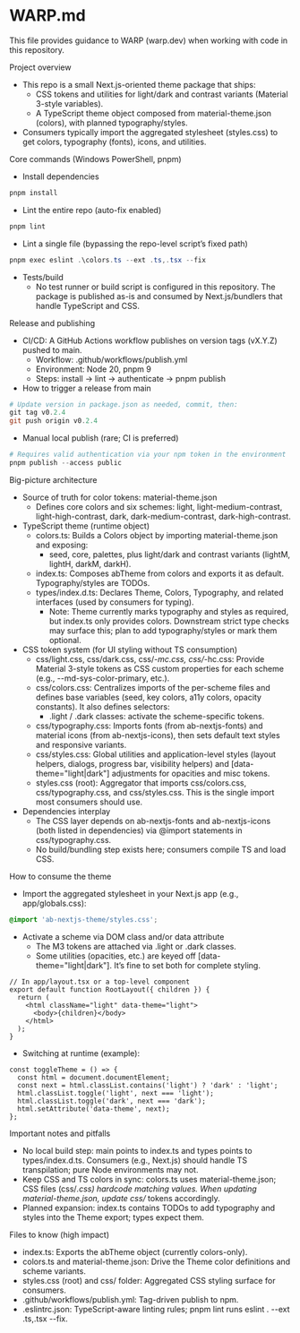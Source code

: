 # WARP.md

This file provides guidance to WARP (warp.dev) when working with code in this repository.

Project overview
- This repo is a small Next.js-oriented theme package that ships:
  - CSS tokens and utilities for light/dark and contrast variants (Material 3-style variables).
  - A TypeScript theme object composed from material-theme.json (colors), with planned typography/styles.
- Consumers typically import the aggregated stylesheet (styles.css) to get colors, typography (fonts), icons, and utilities.

Core commands (Windows PowerShell, pnpm)
- Install dependencies
```powershell path=null start=null
pnpm install
```
- Lint the entire repo (auto-fix enabled)
```powershell path=null start=null
pnpm lint
```
- Lint a single file (bypassing the repo-level script’s fixed path)
```powershell path=null start=null
pnpm exec eslint .\colors.ts --ext .ts,.tsx --fix
```
- Tests/build
  - No test runner or build script is configured in this repository. The package is published as-is and consumed by Next.js/bundlers that handle TypeScript and CSS.

Release and publishing
- CI/CD: A GitHub Actions workflow publishes on version tags (vX.Y.Z) pushed to main.
  - Workflow: .github/workflows/publish.yml
  - Environment: Node 20, pnpm 9
  - Steps: install → lint → authenticate → pnpm publish
- How to trigger a release from main
```powershell path=null start=null
# Update version in package.json as needed, commit, then:
git tag v0.2.4
git push origin v0.2.4
```
- Manual local publish (rare; CI is preferred)
```powershell path=null start=null
# Requires valid authentication via your npm token in the environment
pnpm publish --access public
```

Big-picture architecture
- Source of truth for color tokens: material-theme.json
  - Defines core colors and six schemes: light, light-medium-contrast, light-high-contrast, dark, dark-medium-contrast, dark-high-contrast.
- TypeScript theme (runtime object)
  - colors.ts: Builds a Colors object by importing material-theme.json and exposing:
    - seed, core, palettes, plus light/dark and contrast variants (lightM, lightH, darkM, darkH).
  - index.ts: Composes abTheme from colors and exports it as default. Typography/styles are TODOs.
  - types/index.d.ts: Declares Theme, Colors, Typography, and related interfaces (used by consumers for typing).
    - Note: Theme currently marks typography and styles as required, but index.ts only provides colors. Downstream strict type checks may surface this; plan to add typography/styles or mark them optional.
- CSS token system (for UI styling without TS consumption)
  - css/light.css, css/dark.css, css/*-mc.css, css/*-hc.css: Provide Material 3-style tokens as CSS custom properties for each scheme (e.g., --md-sys-color-primary, etc.).
  - css/colors.css: Centralizes imports of the per-scheme files and defines base variables (seed, key colors, a11y colors, opacity constants). It also defines selectors:
    - .light / .dark classes: activate the scheme-specific tokens.
  - css/typography.css: Imports fonts (from ab-nextjs-fonts) and material icons (from ab-nextjs-icons), then sets default text styles and responsive variants.
  - css/styles.css: Global utilities and application-level styles (layout helpers, dialogs, progress bar, visibility helpers) and [data-theme="light|dark"] adjustments for opacities and misc tokens.
  - styles.css (root): Aggregator that imports css/colors.css, css/typography.css, and css/styles.css. This is the single import most consumers should use.
- Dependencies interplay
  - The CSS layer depends on ab-nextjs-fonts and ab-nextjs-icons (both listed in dependencies) via @import statements in css/typography.css.
  - No build/bundling step exists here; consumers compile TS and load CSS.

How to consume the theme
- Import the aggregated stylesheet in your Next.js app (e.g., app/globals.css):
```css path=null start=null
@import 'ab-nextjs-theme/styles.css';
```
- Activate a scheme via DOM class and/or data attribute
  - The M3 tokens are attached via .light or .dark classes.
  - Some utilities (opacities, etc.) are keyed off [data-theme="light|dark"]. It’s fine to set both for complete styling.
```tsx path=null start=null
// In app/layout.tsx or a top-level component
export default function RootLayout({ children }) {
  return (
    <html className="light" data-theme="light">
      <body>{children}</body>
    </html>
  );
}
```
- Switching at runtime (example):
```tsx path=null start=null
const toggleTheme = () => {
  const html = document.documentElement;
  const next = html.classList.contains('light') ? 'dark' : 'light';
  html.classList.toggle('light', next === 'light');
  html.classList.toggle('dark', next === 'dark');
  html.setAttribute('data-theme', next);
};
```

Important notes and pitfalls
- No local build step: main points to index.ts and types points to types/index.d.ts. Consumers (e.g., Next.js) should handle TS transpilation; pure Node environments may not.
- Keep CSS and TS colors in sync: colors.ts uses material-theme.json; CSS files (css/*.css) hardcode matching values. When updating material-theme.json, update css/* tokens accordingly.
- Planned expansion: index.ts contains TODOs to add typography and styles into the Theme export; types expect them.

Files to know (high impact)
- index.ts: Exports the abTheme object (currently colors-only).
- colors.ts and material-theme.json: Drive the Theme color definitions and scheme variants.
- styles.css (root) and css/ folder: Aggregated CSS styling surface for consumers.
- .github/workflows/publish.yml: Tag-driven publish to npm.
- .eslintrc.json: TypeScript-aware linting rules; pnpm lint runs eslint . --ext .ts,.tsx --fix.
